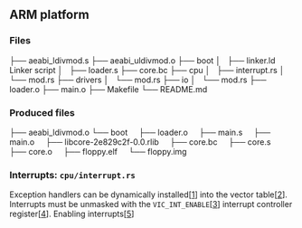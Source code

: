 ## ARM platform
### Files
├── aeabi_ldivmod.s
├── aeabi_uldivmod.o
├── boot
│   ├── linker.ld Linker script
│   ├── loader.s
├── core.bc
├── cpu
│   ├── interrupt.rs
│   └── mod.rs
├── drivers
│   └── mod.rs
├── io
│   └── mod.rs
├── loader.o
├── main.o
├── Makefile
└── README.md

### Produced files
├── aeabi_ldivmod.o
└── boot
    ├── loader.o
    ├── main.s
    ├── main.o
    ├── libcore-2e829c2f-0.0.rlib
    ├── core.bc
    ├── core.s
    ├── core.o
    ├── floppy.elf
    └── floppy.img

### Interrupts: `cpu/interrupt.rs`

Exception handlers can be dynamically installed[[1]] into the vector table[[2]].
Interrupts must be unmasked with the `VIC_INT_ENABLE`[[3]] interrupt controller register[[4]].
Enabling interrupts[[5]]

[1]: http://infocenter.arm.com/help/index.jsp?topic=/com.arm.doc.dui0056d/Caccfahd.html
[2]: http://infocenter.arm.com/help/index.jsp?topic=/com.arm.doc.dui0203j/Cihdidh2.html
[3]: http://infocenter.arm.com/help/index.jsp?topic=/com.arm.doc.ddi0273a/Cihiicbh.html
[4]: http://infocenter.arm.com/help/index.jsp?topic=/com.arm.doc.dui0225d/I1042232.html
[5]: http://balau82.wordpress.com/2012/04/15/arm926-interrupts-in-qemu/
